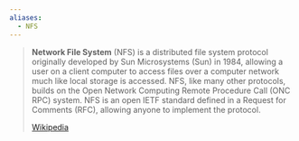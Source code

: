 ```yaml
---
aliases:
  - NFS
---
```

> **Network File System** (NFS) is a distributed file system protocol originally developed by Sun Microsystems (Sun) in 1984,  allowing a user on a client computer to access files over a computer network much like local storage is accessed. NFS, like many other protocols, builds on the Open Network Computing Remote Procedure Call (ONC RPC) system. NFS is an open IETF standard defined in a Request for Comments (RFC), allowing anyone to implement the protocol.
>
> [Wikipedia](https://en.wikipedia.org/wiki/Network%20File%20System)